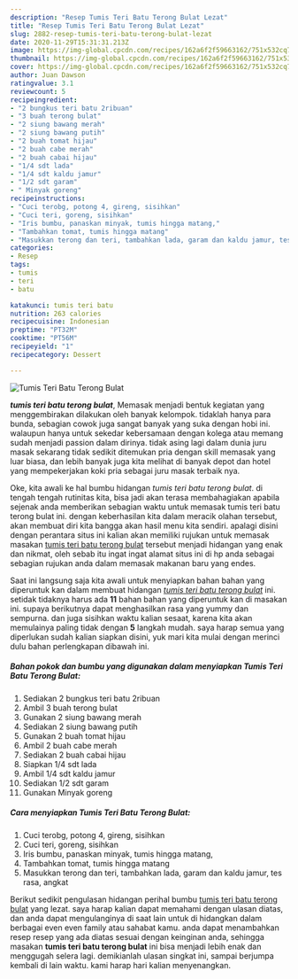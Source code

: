 ```yaml
---
description: "Resep Tumis Teri Batu Terong Bulat Lezat"
title: "Resep Tumis Teri Batu Terong Bulat Lezat"
slug: 2882-resep-tumis-teri-batu-terong-bulat-lezat
date: 2020-11-29T15:31:31.213Z
image: https://img-global.cpcdn.com/recipes/162a6f2f59663162/751x532cq70/tumis-teri-batu-terong-bulat-foto-resep-utama.jpg
thumbnail: https://img-global.cpcdn.com/recipes/162a6f2f59663162/751x532cq70/tumis-teri-batu-terong-bulat-foto-resep-utama.jpg
cover: https://img-global.cpcdn.com/recipes/162a6f2f59663162/751x532cq70/tumis-teri-batu-terong-bulat-foto-resep-utama.jpg
author: Juan Dawson
ratingvalue: 3.1
reviewcount: 5
recipeingredient:
- "2 bungkus teri batu 2ribuan"
- "3 buah terong bulat"
- "2 siung bawang merah"
- "2 siung bawang putih"
- "2 buah tomat hijau"
- "2 buah cabe merah"
- "2 buah cabai hijau"
- "1/4 sdt lada"
- "1/4 sdt kaldu jamur"
- "1/2 sdt garam"
- " Minyak goreng"
recipeinstructions:
- "Cuci terobg, potong 4, gireng, sisihkan"
- "Cuci teri, goreng, sisihkan"
- "Iris bumbu, panaskan minyak, tumis hingga matang,"
- "Tambahkan tomat, tumis hingga matang"
- "Masukkan terong dan teri, tambahkan lada, garam dan kaldu jamur, tes rasa, angkat"
categories:
- Resep
tags:
- tumis
- teri
- batu

katakunci: tumis teri batu 
nutrition: 263 calories
recipecuisine: Indonesian
preptime: "PT32M"
cooktime: "PT56M"
recipeyield: "1"
recipecategory: Dessert

---
```



![Tumis Teri Batu Terong Bulat](https://img-global.cpcdn.com/recipes/162a6f2f59663162/751x532cq70/tumis-teri-batu-terong-bulat-foto-resep-utama.jpg)

<b><i>tumis teri batu terong bulat</i></b>, Memasak menjadi bentuk kegiatan yang menggembirakan dilakukan oleh banyak kelompok. tidaklah hanya para bunda, sebagian cowok juga sangat banyak yang suka dengan hobi ini. walaupun hanya untuk sekedar kebersamaan dengan kolega atau memang sudah menjadi passion dalam dirinya. tidak asing lagi dalam dunia juru masak sekarang tidak sedikit ditemukan pria dengan skill memasak yang luar biasa, dan lebih banyak juga kita melihat di banyak depot dan hotel yang mempekerjakan koki pria sebagai juru masak terbaik nya.

Oke, kita awali ke hal bumbu hidangan <i>tumis teri batu terong bulat</i>. di tengah tengah rutinitas kita, bisa jadi akan terasa membahagiakan apabila sejenak anda memberikan sebagian waktu untuk memasak tumis teri batu terong bulat ini. dengan keberhasilan kita dalam meracik olahan tersebut, akan membuat diri kita bangga akan hasil menu kita sendiri. apalagi disini dengan perantara situs ini kalian akan memiliki rujukan untuk memasak masakan <u>tumis teri batu terong bulat</u> tersebut menjadi hidangan yang enak dan nikmat, oleh sebab itu ingat ingat alamat situs ini di hp anda sebagai sebagian rujukan anda dalam memasak makanan baru yang endes.




Saat ini langsung saja kita awali untuk menyiapkan bahan bahan yang diperuntuk kan dalam membuat hidangan <u><i>tumis teri batu terong bulat</i></u> ini. setidak tidaknya harus ada <b>11</b> bahan bahan yang diperuntuk kan di masakan ini. supaya berikutnya dapat menghasilkan rasa yang yummy dan sempurna. dan juga sisihkan waktu kalian sesaat, karena kita akan memulainya paling tidak dengan <b>5</b> langkah mudah. saya harap semua yang diperlukan sudah kalian siapkan disini, yuk mari kita mulai dengan merinci dulu bahan perlengkapan dibawah ini.

<!--inarticleads1-->

##### Bahan pokok dan bumbu yang digunakan dalam menyiapkan Tumis Teri Batu Terong Bulat:

1. Sediakan 2 bungkus teri batu 2ribuan
1. Ambil 3 buah terong bulat
1. Gunakan 2 siung bawang merah
1. Sediakan 2 siung bawang putih
1. Gunakan 2 buah tomat hijau
1. Ambil 2 buah cabe merah
1. Sediakan 2 buah cabai hijau
1. Siapkan 1/4 sdt lada
1. Ambil 1/4 sdt kaldu jamur
1. Sediakan 1/2 sdt garam
1. Gunakan  Minyak goreng




<!--inarticleads2-->

##### Cara menyiapkan Tumis Teri Batu Terong Bulat:

1. Cuci terobg, potong 4, gireng, sisihkan
1. Cuci teri, goreng, sisihkan
1. Iris bumbu, panaskan minyak, tumis hingga matang,
1. Tambahkan tomat, tumis hingga matang
1. Masukkan terong dan teri, tambahkan lada, garam dan kaldu jamur, tes rasa, angkat




Berikut sedikit pengulasan hidangan perihal bumbu <u>tumis teri batu terong bulat</u> yang lezat. saya harap kalian dapat memahami dengan ulasan diatas, dan anda dapat mengulanginya di saat lain untuk di hidangkan dalam berbagai even even family atau sahabat kamu. anda dapat menambahkan resep resep yang ada diatas sesuai dengan keinginan anda, sehingga masakan <b>tumis teri batu terong bulat</b> ini bisa menjadi lebih enak dan menggugah selera lagi. demikianlah ulasan singkat ini, sampai berjumpa kembali di lain waktu. kami harap hari kalian menyenangkan.
